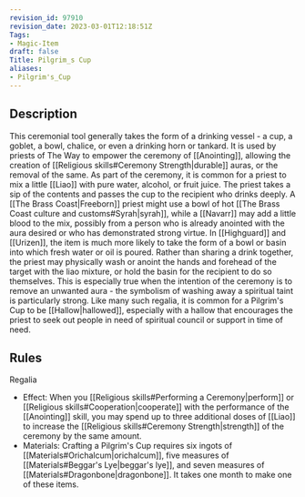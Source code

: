 ```yaml
---
revision_id: 97910
revision_date: 2023-03-01T12:18:51Z
Tags:
- Magic-Item
draft: false
Title: Pilgrim_s Cup
aliases:
- Pilgrim's_Cup
---
```

## Description
This ceremonial tool generally takes the form of a drinking vessel - a cup, a goblet, a bowl, chalice, or even a drinking horn or tankard. It is used by priests of The Way to empower the ceremony of [[Anointing]], allowing the creation of [[Religious skills#Ceremony Strength|durable]] auras, or the removal of the same. As part of the ceremony, it is common for a priest to mix a little [[Liao]] with pure water, alcohol, or fruit juice. The priest takes a sip of the contents and passes the cup to the recipient who drinks deeply. A [[The Brass Coast|Freeborn]] priest might use a bowl of hot [[The Brass Coast culture and customs#Syrah|syrah]], while a [[Navarr]] may add a little blood to the mix, possibly from a person who is already anointed with the aura desired or who has demonstrated strong virtue.
In [[Highguard]] and [[Urizen]], the item is much more likely to take the form of a bowl or basin into which fresh water or oil is poured. Rather than sharing a drink together, the priest may physically wash or anoint the hands and forehead of the target with the liao mixture, or hold the basin for the recipient to do so themselves. This is especially true when the intention of the ceremony is to remove an unwanted aura - the symbolism of washing away a spiritual taint is particularly strong.
Like many such regalia, it is common for a Pilgrim's Cup to be [[Hallow|hallowed]], especially with a hallow that encourages the priest to seek out people in need of spiritual council or support in time of need.
## Rules
Regalia
* Effect: When you [[Religious skills#Performing a Ceremony|perform]] or [[Religious skills#Cooperation|cooperate]] with the performance of the [[Anointing]] skill, you may spend up to three additional doses of [[Liao]] to increase the [[Religious skills#Ceremony Strength|strength]] of the ceremony by the same amount.
* Materials: Crafting a Pilgrim's Cup requires six ingots of [[Materials#Orichalcum|orichalcum]], five measures of [[Materials#Beggar's Lye|beggar's lye]], and seven measures of [[Materials#Dragonbone|dragonbone]]. It takes one month to make one of these items.